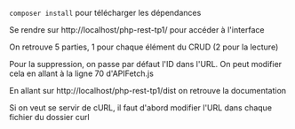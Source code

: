`composer install` pour télécharger les dépendances

Se rendre sur http://localhost/php-rest-tp1/ pour accéder à l'interface

On retrouve 5 parties, 1 pour chaque élément du CRUD (2 pour la lecture)

Pour la suppression, on passe par défaut l'ID dans l'URL. On peut modifier cela en allant à la ligne 70 d'APIFetch.js

En allant sur http://localhost/php-rest-tp1/dist on retrouve la documentation

Si on veut se servir de cURL, il faut d'abord modifier l'URL dans chaque fichier du dossier curl
